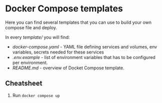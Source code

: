 # Docker Compose templates

Here you can find several templates that you can use to build your own compose file and deploy.

In every *template/* you will find:
- *docker-compose.yaml* - YAML file defining services and volumes, env variables, secrets needed for these services
- *.env.example* - list of environment variables that has to be configured per environment.
- *README.md* - overview of Docket Compose template.

## Cheatsheet
1. Run `docker compose up`